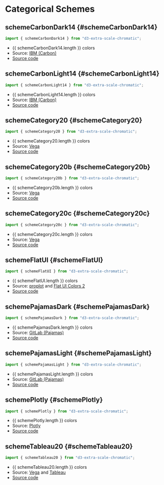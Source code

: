 <script setup lang="ts">
// https://vitepress.dev/guide/using-vue#script-and-style
// https://vitepress.dev/guide/using-vue#using-components
// https://developer.mozilla.org/en-US/docs/Web/CSS/color_value
import {
  schemeCarbonDark14,
  schemeCarbonLight14,
  schemeCategory20,
  schemeCategory20b,
  schemeCategory20c,
  schemeFlatUI,
  schemePajamasDark,
  schemePajamasLight,
  schemePlotly,
  schemeTableau20,
} from "../src";
import ColorSwatch from "./components/ColorSwatch.vue";
</script>

# Categorical Schemes

## schemeCarbonDark14 {#schemeCarbonDark14}

```js
import { schemeCarbonDark14 } from "d3-extra-scale-chromatic";
```

<ColorSwatch :colors="schemeCarbonDark14" />

- {{ schemeCarbonDark14.length }} colors
- Source: [IBM (Carbon)](https://carbondesignsystem.com/)
- [Source code](https://github.com/joaopalmeiro/d3-extra-scale-chromatic/blob/main/src/categorical/CarbonDark14.ts)

## schemeCarbonLight14 {#schemeCarbonLight14}

```js
import { schemeCarbonLight14 } from "d3-extra-scale-chromatic";
```

<ColorSwatch :colors="schemeCarbonLight14" />

- {{ schemeCarbonLight14.length }} colors
- Source: [IBM (Carbon)](https://carbondesignsystem.com/)
- [Source code](https://github.com/joaopalmeiro/d3-extra-scale-chromatic/blob/main/src/categorical/CarbonLight14.ts)

## schemeCategory20 {#schemeCategory20}

```js
import { schemeCategory20 } from "d3-extra-scale-chromatic";
```

<ColorSwatch :colors="schemeCategory20" />

- {{ schemeCategory20.length }} colors
- Source: [Vega](https://vega.github.io/vega/)
- [Source code](https://github.com/joaopalmeiro/d3-extra-scale-chromatic/blob/main/src/categorical/Category20.ts)

## schemeCategory20b {#schemeCategory20b}

```js
import { schemeCategory20b } from "d3-extra-scale-chromatic";
```

<ColorSwatch :colors="schemeCategory20b" />

- {{ schemeCategory20b.length }} colors
- Source: [Vega](https://vega.github.io/vega/)
- [Source code](https://github.com/joaopalmeiro/d3-extra-scale-chromatic/blob/main/src/categorical/Category20b.ts)

## schemeCategory20c {#schemeCategory20c}

```js
import { schemeCategory20c } from "d3-extra-scale-chromatic";
```

<ColorSwatch :colors="schemeCategory20c" />

- {{ schemeCategory20c.length }} colors
- Source: [Vega](https://vega.github.io/vega/)
- [Source code](https://github.com/joaopalmeiro/d3-extra-scale-chromatic/blob/main/src/categorical/Category20c.ts)

## schemeFlatUI {#schemeFlatUI}

```js
import { schemeFlatUI } from "d3-extra-scale-chromatic";
```

<ColorSwatch :colors="schemeFlatUI" />

- {{ schemeFlatUI.length }} colors
- Source: [proplot](https://github.com/proplot-dev/proplot) and [Flat UI Colors 2](https://flatuicolors.com/)
- [Source code](https://github.com/joaopalmeiro/d3-extra-scale-chromatic/blob/main/src/categorical/FlatUI.ts)

## schemePajamasDark {#schemePajamasDark}

```js
import { schemePajamasDark } from "d3-extra-scale-chromatic";
```

<ColorSwatch :colors="schemePajamasDark" />

- {{ schemePajamasDark.length }} colors
- Source: [GitLab (Pajamas)](https://design.gitlab.com/)
- [Source code](https://github.com/joaopalmeiro/d3-extra-scale-chromatic/blob/main/src/categorical/PajamasDark.ts)

## schemePajamasLight {#schemePajamasLight}

```js
import { schemePajamasLight } from "d3-extra-scale-chromatic";
```

<ColorSwatch :colors="schemePajamasLight" />

- {{ schemePajamasLight.length }} colors
- Source: [GitLab (Pajamas)](https://design.gitlab.com/)
- [Source code](https://github.com/joaopalmeiro/d3-extra-scale-chromatic/blob/main/src/categorical/PajamasLight.ts)

## schemePlotly {#schemePlotly}

```js
import { schemePlotly } from "d3-extra-scale-chromatic";
```

<ColorSwatch :colors="schemePlotly" />

- {{ schemePlotly.length }} colors
- Source: [Plotly](https://plotly.com/)
- [Source code](https://github.com/joaopalmeiro/d3-extra-scale-chromatic/blob/main/src/categorical/Plotly.ts)

## schemeTableau20 {#schemeTableau20}

```js
import { schemeTableau20 } from "d3-extra-scale-chromatic";
```

<ColorSwatch :colors="schemeTableau20" />

- {{ schemeTableau20.length }} colors
- Source: [Vega](https://vega.github.io/vega/) and [Tableau](https://www.tableau.com/)
- [Source code](https://github.com/joaopalmeiro/d3-extra-scale-chromatic/blob/main/src/categorical/Tableau20.ts)
